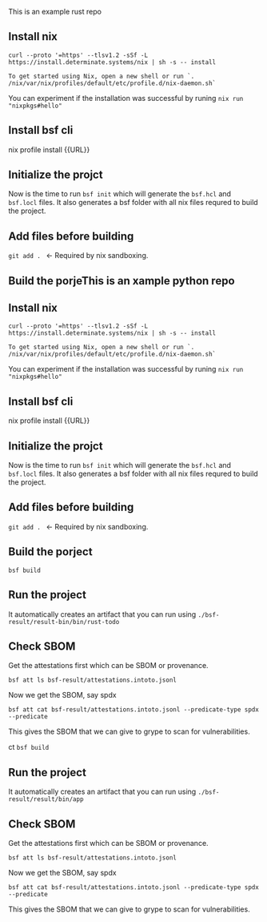 This is an example rust repo

## Install nix
```
curl --proto '=https' --tlsv1.2 -sSf -L https://install.determinate.systems/nix | sh -s -- install

```

```
To get started using Nix, open a new shell or run `. /nix/var/nix/profiles/default/etc/profile.d/nix-daemon.sh`
```
You can experiment if the installation was successful by runing `nix run "nixpkgs#hello"`

## Install bsf cli 
nix profile install {{URL}}

## Initialize the projct
Now is the time to run `bsf init` which will generate the `bsf.hcl` and `bsf.locl` files. It also generates a bsf folder with all nix files requred to build the project. 

## Add files before building 
`git add . ` <- Required by nix sandboxing.

## Build the porjeThis is an xample python repo

## Install nix
```
curl --proto '=https' --tlsv1.2 -sSf -L https://install.determinate.systems/nix | sh -s -- install

```

```
To get started using Nix, open a new shell or run `. /nix/var/nix/profiles/default/etc/profile.d/nix-daemon.sh`
```
You can experiment if the installation was successful by runing `nix run "nixpkgs#hello"`
## Install bsf cli 
nix profile install {{URL}}

## Initialize the projct
Now is the time to run `bsf init` which will generate the `bsf.hcl` and `bsf.locl` files. It also generates a bsf folder with all nix files requred to build the project. 

## Add files before building 
`git add . ` <- Required by nix sandboxing.

## Build the porject
`bsf build`

## Run the project 
It automatically creates an artifact that you can run using `./bsf-result/result-bin/bin/rust-todo`

## Check SBOM 
Get the attestations first which can be SBOM or provenance.

```
bsf att ls bsf-result/attestations.intoto.jsonl
```
Now we get the SBOM, say spdx
```
bsf att cat bsf-result/attestations.intoto.jsonl --predicate-type spdx --predicate

```
This gives the SBOM that we can give to grype to scan  for vulnerabilities. 





ct
`bsf build`

## Run the project 
It automatically creates an artifact that you can run using `./bsf-result/result/bin/app`

## Check SBOM 
Get the attestations first which can be SBOM or provenance.

```
bsf att ls bsf-result/attestations.intoto.jsonl
```
Now we get the SBOM, say spdx
```
bsf att cat bsf-result/attestations.intoto.jsonl --predicate-type spdx --predicate

```
This gives the SBOM that we can give to grype to scan  for vulnerabilities. 





